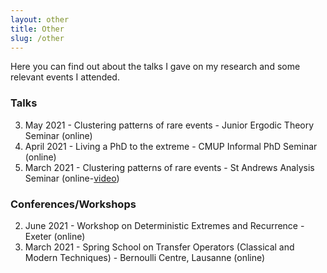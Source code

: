 ```yaml
---
layout: other
title: Other
slug: /other
---
```


Here you can find out about the talks I gave on my research and some relevant events I attended.

<h3> Talks </h3>

3. May 2021 - Clustering patterns of rare events - Junior Ergodic Theory Seminar (online)
2. April 2021 - Living a PhD to the extreme - CMUP Informal PhD Seminar (online)
1. March 2021 - Clustering patterns of rare events - St Andrews Analysis Seminar (online-<a href="https://www.youtube.com/watch?v=bpUesUzJzsw">video</a>)

<h3> Conferences/Workshops </h3>

2. June 2021 - Workshop on Deterministic Extremes and Recurrence - Exeter (online)
1. March 2021 - Spring School on Transfer Operators (Classical and Modern Techniques) - Bernoulli Centre, Lausanne (online)

<br />
<br />
